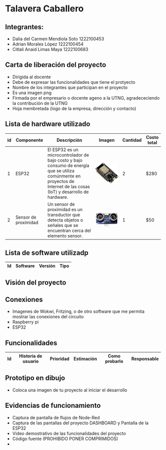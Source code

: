 # Talavera Caballero
## Integrantes:
- Dalia del Carmen Mendiola Soto 1222100453
- Adrian Morales López 1222100454
- Citlali Anaid Limas Maya 1222100683

## Carta de liberación del proyecto 
- Dirigida al docente
- Debe de expresar las funcionalidades que tiene el protyecto
- Nombre de los integrantes que participan en el proyecto
- Es una imagen  png
- Firmada por el empresario o docente ageno a la UTNG, agradececiendo la contribución de la UTNG
- Hoja membretada (logo de la empresa, dirección y contacto)

## Lista de hardware utilizado 

| id | Componente | Descripción | Imagen | Cantidad | Costo total |
|-|-|-|-|-|-|
| 1 | ESP32 | El ESP32 es un microcontrolador de bajo costo y bajo consumo de energía que se utiliza comúnmente en proyectos de Internet de las cosas (IoT) y desarrollo de hardware. | ![esp32](https://github.com/dalisoto/ProyectoIoT2024/blob/main/esp32.jpg?raw=true) | 2 | $280 |
| 2 | Sensor de proximidad | Un sensor de proximidad es un transductor que detecta objetos o señales que se encuentran cerca del elemento sensor.  | ![img1p1](https://github.com/dalisoto/ProyectoIoT2024/blob/main/proximidad.jpg?raw=true) | 1 | $50 |

## Lista de software utilizadp
| Id | Software | Versión | Tipo | 
|-   |-         |-        |-     |

## Visión del proyecto 


## Conexiones 
- Imagenes de Wokwi, Fritzing, o de otro software que me permita mostrar las conexiones del circuito
- Raspberry pi
- ESP32

## Funcionalidades 
| Id | Historia de usuario | Prioridad | Estimación | Como probarlo | Responsable | 
|-  |    -                 |-          |-           |-              |-            |

## Prototipo en dibujo 
- Coloca una imagen de tu proyecto al iniciar el desarrollo


## Evidencias de funcionamiento 
- Captura de pantalla de flujos de Node-Red
- Captura de las pantallas del proyecto DASHBOARD y Pantalla de la ESP32
- Video demostrativo de las funcionalidades del proyecto
- Código fuente (PROHIBIDO PONER COMPRIMIDOS)
- 
